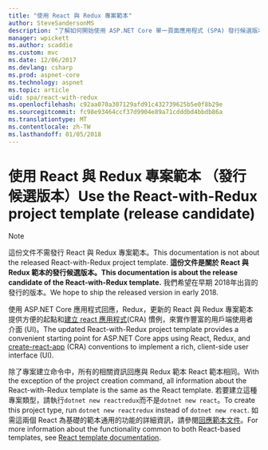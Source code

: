 ```yaml
---
title: "使用 React 與 Redux 專案範本"
author: SteveSandersonMS
description: "了解如何開始使用 ASP.NET Core 單一頁面應用程式 (SPA) 發行候選版本專案範本進行 React Redux 與建立 react 應用程式。"
manager: wpickett
ms.author: scaddie
ms.custom: mvc
ms.date: 12/06/2017
ms.devlang: csharp
ms.prod: aspnet-core
ms.technology: aspnet
ms.topic: article
uid: spa/react-with-redux
ms.openlocfilehash: c92aa070a307129afd91c432739625b5e0f8b29e
ms.sourcegitcommit: fc98e93464ccf37d9904e89a71cdddbd4bbdb86a
ms.translationtype: MT
ms.contentlocale: zh-TW
ms.lasthandoff: 01/05/2018
---
```

# <a name="use-the-react-with-redux-project-template-release-candidate"></a><span data-ttu-id="375f8-103">使用 React 與 Redux 專案範本 （發行候選版本）</span><span class="sxs-lookup"><span data-stu-id="375f8-103">Use the React-with-Redux project template (release candidate)</span></span>

> [!NOTE]
> <span data-ttu-id="375f8-104">這份文件不需發行 React 與 Redux 專案範本。</span><span class="sxs-lookup"><span data-stu-id="375f8-104">This documentation is not about the released React-with-Redux project template.</span></span> <span data-ttu-id="375f8-105">**這份文件是關於 React 與 Redux 範本的發行候選版本。**</span><span class="sxs-lookup"><span data-stu-id="375f8-105">**This documentation is about the release candidate of the React-with-Redux template.**</span></span> <span data-ttu-id="375f8-106">我們希望在早期 2018年出貨的發行的版本。</span><span class="sxs-lookup"><span data-stu-id="375f8-106">We hope to ship the released version in early 2018.</span></span>

<span data-ttu-id="375f8-107">使用 ASP.NET Core 應用程式回應，Redux，更新的 React 與 Redux 專案範本提供方便的起點和[建立 react 應用程式](https://github.com/facebookincubator/create-react-app)(CRA) 慣例，來實作豐富的用戶端使用者介面 (UI)。</span><span class="sxs-lookup"><span data-stu-id="375f8-107">The updated React-with-Redux project template provides a convenient starting point for ASP.NET Core apps using React, Redux, and [create-react-app](https://github.com/facebookincubator/create-react-app) (CRA) conventions to implement a rich, client-side user interface (UI).</span></span>

<span data-ttu-id="375f8-108">除了專案建立命令中，所有的相關資訊回應與 Redux 範本 React 範本相同。</span><span class="sxs-lookup"><span data-stu-id="375f8-108">With the exception of the project creation command, all information about the React-with-Redux template is the same as the React template.</span></span> <span data-ttu-id="375f8-109">若要建立這種專案類型，請執行`dotnet new reactredux`而不是`dotnet new react`。</span><span class="sxs-lookup"><span data-stu-id="375f8-109">To create this project type, run `dotnet new reactredux` instead of `dotnet new react`.</span></span> <span data-ttu-id="375f8-110">如需這兩個 React 為基礎的範本通用的功能的詳細資訊，請參閱[回應範本文件](xref:spa/react)。</span><span class="sxs-lookup"><span data-stu-id="375f8-110">For more information about the functionality common to both React-based templates, see [React template documentation](xref:spa/react).</span></span>
